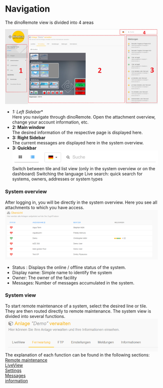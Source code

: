 # Navigation

The dinoRemote view is divided into 4 areas

![image alt text](assets/overview.png)

+ *1: Left Sidebar**  
    Here you navigate through dinoRemote. Open the attachment overview, change your account information, etc.
+ **2: Main window**  
    The desired information of the respective page is displayed here.
+ **3: Right Sidebar**  
    The current messages are displayed here in the system overview.
+  **3: Quickbar**   
![image alt text](assets/navbar.png)
Switch between tile and list view (only in the system overview or on the dashboard)
Switching the language
Live search: quick search for systems, owners, addresses or system types


### System overview ####
After logging in, you will be directly in the system overview. Here you see all attachments to which you have access.
![image alt text](assets/systems.png)

+ Status : Displays the online / offline status of the system.
+ Display name: Simple name to identify the system
+ Owner: The owner of the facility
+ Messages:      Number of messages accumulated in the system.

### System view ####
To start remote maintenance of a system, select the desired line or tile. They are then routed directly to remote maintenance.
The system view is divided into several functions.
![image alt text](assets/system.png)
The explanation of each function can be found in the following sections:  
[Remote maintenance](en/vnc)  
[LiveView](en/liveview)  
[Settings](en/settings)  
[Messages](en/email)  
[information](en/info)  
